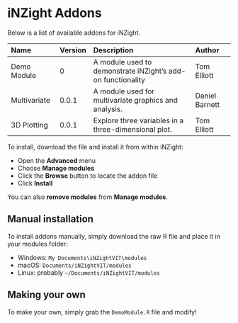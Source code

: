 
<!-- README.md is generated from README.Rmd. Please edit that file -->

# iNZight Addons

Below is a list of available addons for iNZight.

| Name         | Version | Description                                                 | Author         |
| :----------- | :------ | :---------------------------------------------------------- | :------------- |
| Demo Module  | 0       | A module used to demonstrate iNZight’s add-on functionality | Tom Elliott    |
| Multivariate | 0.0.1   | A module used for multivariate graphics and analysis.       | Daniel Barnett |
| 3D Plotting  | 0.0.1   | Explore three variables in a three-dimensional plot.        | Tom Elliott    |

<!--
BRANCH: refs/heads/master
MINVERSION: 0
-->

To install, download the file and install it from within iNZight:

  - Open the **Advanced** menu
  - Choose **Manage modules**
  - Click the **Browse** button to locate the addon file
  - Click **Install**

You can also **remove modules** from **Manage modules**.

## Manual installation

To install addons manually, simply download the raw R file and place it
in your modules folder:

  - Windows: `My Documents\iNZightVIT\modules`
  - macOS: `Documents/iNZightVIT/modules`
  - Linux: probably `~/Documents/iNZightVIT/modules`

## Making your own

To make your own, simply grab the `DemoModule.R` file and modify\!
